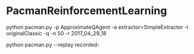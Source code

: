 # PacmanReinforcementLearning
python pacman.py -p ApproximateQAgent -a extractor=SimpleExtractor -l originalClassic -q -n 50 -r 2017_04_29_18

python pacman.py --replay recorded-
